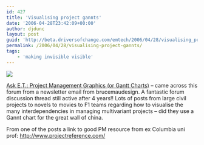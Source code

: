 ```yaml
---
id: 427
title: 'Visualising project gannts'
date: '2006-04-28T23:42:09+00:00'
author: djdunc
layout: post
guid: 'http://beta.driversofchange.com/emtech/2006/04/28/visualising_project_gannts/'
permalink: /2006/04/28/visualising-project-gannts/
tags:
    - 'making invisible visible'
---
```


![](https://i0.wp.com/www.edwardtufte.com/bboard/images/00008m-116.jpg?w=300)

[Ask E.T.: Project Management Graphics (or Gantt Charts)](http://www.edwardtufte.com/bboard/q-and-a-fetch-msg?msg_id=000076&topic_id=1 "Ask E.T.: Project Management Graphics (or Gantt Charts)") – came across this forum from a newsletter email from brucemaudesign. A fantastic forum discussion thread still active after 4 years!! Lots of posts from large civil projects to novels to movies to F1 teams regarding how to visualise the many interdependencies in managing multivariant projects – did they use a Gannt chart for the great wall of china.

From one of the posts a link to good PM resource from ex Columbia uni prof: <http://www.projectreference.com/>